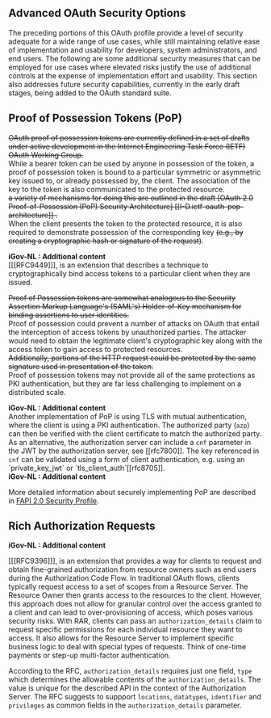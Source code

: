 ## Advanced OAuth Security Options
<!-- ### [5.](#rfc.section.5) [Advanced OAuth Security Options](#AdvancedSecurity) -->

The preceding portions of this OAuth profile provide a level of security adequate for a wide range of use cases, while still maintaining relative ease of implementation and usability for developers, system administrators, and end users. The following are some additional security measures that can be employed for use cases where elevated risks justify the use of additional controls at the expense of implementation effort and usability. This section also addresses future security capabilities, currently in the early draft stages, being added to the OAuth standard suite.

<!-- ### [5.1.](#rfc.section.5.1) [Proof of Possession Tokens](#PoPTokens) -->
## Proof of Possession Tokens (PoP)

~~OAuth proof of possession tokens are currently defined in a set of drafts under active development in the Internet Engineering Task Force (IETF) OAuth Working Group.~~  
While a bearer token can be used by anyone in possession of the token, a proof of possession token is bound to a particular symmetric or asymmetric key issued to, or already possessed by, the client. The association of the key to the token is also communicated to the protected resource.  
~~a variety of mechanisms for doing this are outlined in the draft [OAuth 2.0 Proof-of-Possession (PoP) Security Architecture] [[I-D.ietf-oauth-pop-architecture]] .~~  
When the client presents the token to the protected resource, it is also required to demonstrate possession of the corresponding key ~~(e.g., by creating a cryptographic hash or signature of the request)~~.

<!-- iGov-NL : Start of the additional content -->
<aside class=" addition">
<b>iGov-NL : Additional content</b></br>  
[[[RFC9449]]], is an extension that describes a technique to cryptographically bind access tokens to a particular client when they are issued.   
</aside>
<!-- iGov-NL : End of the additional content -->

~~Proof of Possession tokens are somewhat analogous to the Security Assertion Markup Language's (SAML's) Holder-of-Key mechanism for binding assertions to user identities.~~  
Proof of possession could prevent a number of attacks on OAuth that entail the interception of access tokens by unauthorized parties. The attacker would need to obtain the legitimate client's cryptographic key along with the access token to gain access to protected resources.  
~~Additionally, portions of the HTTP request could be protected by the same signature used in presentation of the token.~~  
Proof of possession tokens may not provide all of the same protections as PKI authentication, but they are far less challenging to implement on a distributed scale.

<!-- iGov-NL : Start of the additional content -->
<aside class=" addition">
<b>iGov-NL : Additional content</b></br>  
Another implementation of PoP is using TLS with mutual authentication, where the client is using a PKI authentication. The authorized party (<code>azp</code>) can then be verified with the client certificate to match the authorized party. As an alternative, the authorization server can include a <code>cnf</code> parameter in the JWT by the authorization server, see [[rfc7800]]. The key referenced in <code>cnf</code> can be validated using a form of client authentication, e.g. using an `private_key_jwt` or `tls_client_auth`[[rfc8705]].
</aside>
<!-- iGov-NL : End of the additional content -->

<!-- iGov-NL : Start of the additional content -->
<aside class=" addition">
<b>iGov-NL : Additional content</b></br>  

More detailed information about securely implementing PoP are described in [FAPI 2.0 Security Profile](https://openid.net/specs/fapi-2_0-security-02.html#name-requirements-for-clients).

</aside>
<!-- iGov-NL : End of the additional content -->

<!-- iGov-NL : Start of the additional content -->
## Rich Authorization Requests

<aside class=" addition">
<b>iGov-NL : Additional content</b></br>  

[[[RFC9396]]], is an extension that provides a way for clients to request and obtain fine-grained authorization from resource owners such as end users during the Authorization Code Flow.
In traditional OAuth flows, clients typically request access to a set of scopes from a Resource Server. The Resource Owner then grants access to the resources to the client. However, this approach does not allow for granular control over the access granted to a client and can lead to over-provisioning of access, which poses various security risks. With RAR, clients can pass an `authorization_details` claim to request specific permissions for each individual resource they want to access. It also allows for the Resource Server to implement specific business logic to deal with special types of requests. Think of one-time payments or step-up multi-factor authentication.

According to the RFC, `authorization_details` requires just one field, `type` which determines the allowable contents of the `authorization_details`. The value is unique for the described API in the context of the Authorization Server. 
The RFC suggests to suppport `locations`, `datatypes`, `identifier` and `privileges` as common fields in the `authorization_details` parameter.
</aside>
<!-- iGov-NL : End of the additional content -->
